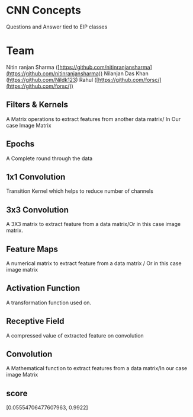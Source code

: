 # CNN Concepts 

Questions and Answer tied to EIP classes 


# Team

Nitin ranjan Sharma ([https://github.com/nitinranjansharma](https://github.com/nitinranjansharma))
Nilanjan Das Khan (https://github.com/Nildk123)
Rahul ([https://github.com/forsc/](https://github.com/forsc/))

## Filters & Kernels 

A Matrix operations to extract features from another data matrix/ In Our case Image Matrix

## Epochs

A Complete round through the data

## 1x1 Convolution
Transition Kernel which helps to reduce number of channels

## 3x3 Convolution
A 3X3 matrix to extract feature from a data matrix/Or in this case image matrix.

## Feature Maps

A numerical matrix to extract feature from a data matrix / Or in this case image matrix

## Activation Function

A transformation function used on.

## Receptive Field

A compressed value of extracted feature on convolution 

## Convolution
A Mathematical function to extract features from a data matrix/In our case image Matrix

## score
[0.05554706477607963, 0.9922]

